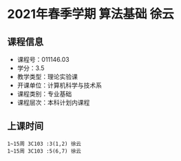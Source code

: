 # 2021年春季学期 算法基础 徐云






## 课程信息

- 课程号：011146.03
- 学分：3.5
- 教学类型：理论实验课
- 开课单位：计算机科学与技术系
- 课程类别：专业基础
- 课程层次：本科计划内课程

## 上课时间

```
1~15周 3C103 :3(1,2) 徐云
1~15周 3C103 :5(6,7) 徐云
```

